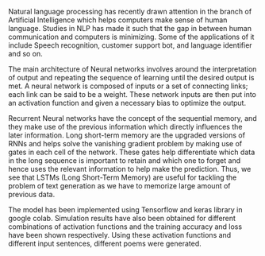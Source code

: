 Natural language processing has recently drawn attention in the branch of Artificial Intelligence which helps computers make sense of human language. Studies in NLP has made it such that the gap in between human communication and computers is minimizing. Some of the applications of it include Speech recognition, customer support bot, and language identifier and so on. 

The main architecture of Neural networks involves around the interpretation of output and repeating the sequence of learning until the desired output is met. A neural network is composed of inputs or a set of connecting links; each link can be said to be a weight. These network inputs are then put into an activation function and given a necessary bias to optimize the output.

Recurrent Neural networks have the concept of the sequential memory, and they make use of the previous information which directly influences the later information. Long short-term memory are the upgraded versions of RNNs and helps solve the vanishing gradient problem by making use of gates in each cell of the network. These gates help differentiate which data in the long sequence is important to retain and which one to forget and hence uses the relevant information to help make the prediction. Thus, we see that LSTMs (Long Short-Term Memory) are useful for tackling the problem of text generation as we have to memorize large amount of previous data.
                                
The model has been implemented using Tensorflow and keras library in google colab. Simulation results have also been obtained for different combinations of activation functions and the training accuracy and loss have been shown respectively. Using these activation functions and different input sentences, different poems were generated.

